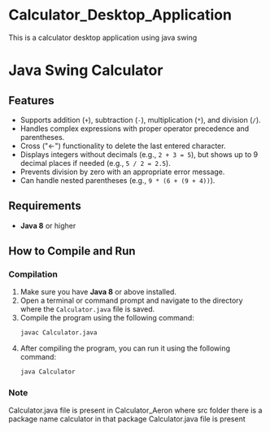 # Calculator_Desktop_Application
This is a calculator desktop application using java swing 
# Java Swing Calculator
## Features

- Supports addition (`+`), subtraction (`-`), multiplication (`*`), and division (`/`).
- Handles complex expressions with proper operator precedence and parentheses.
- Cross ("←") functionality to delete the last entered character.
- Displays integers without decimals (e.g., `2 + 3 = 5`), but shows up to 9 decimal places if needed (e.g., `5 / 2 = 2.5`).
- Prevents division by zero with an appropriate error message.
- Can handle nested parentheses (e.g., `9 * (6 + (9 + 4))`).

## Requirements

- **Java 8** or higher

## How to Compile and Run

### Compilation

1. Make sure you have **Java 8** or above installed.
2. Open a terminal or command prompt and navigate to the directory where the `Calculator.java` file is saved.
3. Compile the program using the following command:
   ```bash
   javac Calculator.java
4. After compiling the program, you can run it using the following command:
   ```bash
   java Calculator

### Note
Calculator.java file is present in Calculator_Aeron where src folder there is a package name calculator in that package Calculator.java file is present



